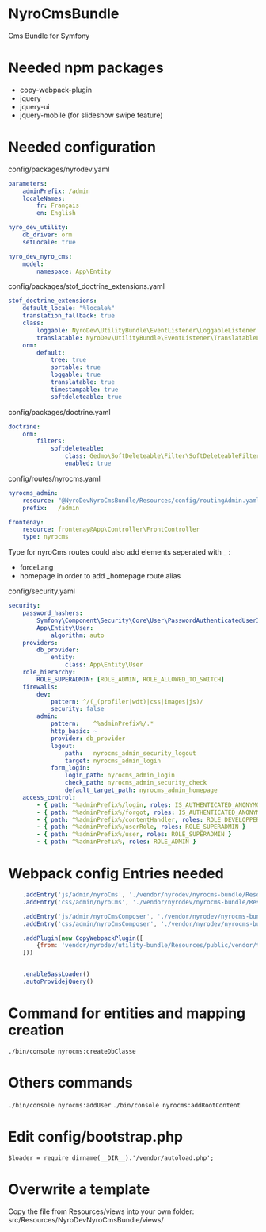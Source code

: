 # NyroCmsBundle
Cms Bundle for Symfony

# Needed npm packages
- copy-webpack-plugin
- jquery
- jquery-ui
- jquery-mobile (for slideshow swipe feature)

# Needed configuration
config/packages/nyrodev.yaml
```yaml
parameters:
    adminPrefix: /admin
    localeNames:
        fr: Français
        en: English

nyro_dev_utility:
    db_driver: orm
    setLocale: true

nyro_dev_nyro_cms:
    model:
        namespace: App\Entity
```

config/packages/stof_doctrine_extensions.yaml
```yaml
stof_doctrine_extensions:
    default_locale: "%locale%"
    translation_fallback: true
    class:
        loggable: NyroDev\UtilityBundle\EventListener\LoggableListener
        translatable: NyroDev\UtilityBundle\EventListener\TranslatableListener
    orm:
        default:
            tree: true
            sortable: true
            loggable: true
            translatable: true
            timestampable: true
            softdeleteable: true
```

config/packages/doctrine.yaml
```yaml
doctrine:
    orm:
        filters:
            softdeleteable:
                class: Gedmo\SoftDeleteable\Filter\SoftDeleteableFilter
                enabled: true
```

config/routes/nyrocms.yaml
```yaml
nyrocms_admin:
    resource: "@NyroDevNyroCmsBundle/Resources/config/routingAdmin.yaml"
    prefix:   /admin

frontenay:
    resource: frontenay@App\Controller\FrontController
    type: nyrocms
```

Type for nyroCms routes could also add elements seperated with _ : 
- forceLang
- homepage in order to add _homepage route alias

config/security.yaml
```yaml
security:
    password_hashers:
        Symfony\Component\Security\Core\User\PasswordAuthenticatedUserInterface: 'auto'
        App\Entity\User:
            algorithm: auto
    providers:
        db_provider:
            entity:
                class: App\Entity\User
    role_hierarchy:
        ROLE_SUPERADMIN: [ROLE_ADMIN, ROLE_ALLOWED_TO_SWITCH]
    firewalls:
        dev:
            pattern: ^/(_(profiler|wdt)|css|images|js)/
            security: false
        admin:
            pattern:    ^%adminPrefix%/.*
            http_basic: ~
            provider: db_provider
            logout:
                path:   nyrocms_admin_security_logout
                target: nyrocms_admin_login
            form_login:
                login_path: nyrocms_admin_login
                check_path: nyrocms_admin_security_check
                default_target_path: nyrocms_admin_homepage
    access_control:
        - { path: ^%adminPrefix%/login, roles: IS_AUTHENTICATED_ANONYMOUSLY }
        - { path: ^%adminPrefix%/forgot, roles: IS_AUTHENTICATED_ANONYMOUSLY }
        - { path: ^%adminPrefix%/contentHandler, roles: ROLE_DEVELOPPER }
        - { path: ^%adminPrefix%/userRole, roles: ROLE_SUPERADMIN }
        - { path: ^%adminPrefix%/user, roles: ROLE_SUPERADMIN }
        - { path: ^%adminPrefix%, roles: ROLE_ADMIN }
```


# Webpack config Entries needed
```js
    .addEntry('js/admin/nyroCms', './vendor/nyrodev/nyrocms-bundle/Resources/public/js/nyroCms.js')
    .addEntry('css/admin/nyroCms', './vendor/nyrodev/nyrocms-bundle/Resources/public/css/nyroCms.scss')

    .addEntry('js/admin/nyroCmsComposer', './vendor/nyrodev/nyrocms-bundle/Resources/public/js/nyroCmsComposer.js')
    .addEntry('css/admin/nyroCmsComposer', './vendor/nyrodev/nyrocms-bundle/Resources/public/css/nyroCmsComposer.scss')

    .addPlugin(new CopyWebpackPlugin([
        {from: 'vendor/nyrodev/utility-bundle/Resources/public/vendor/tinymce', to: '../tinymce'}
    ]))


    .enableSassLoader()
    .autoProvidejQuery()
```

# Command for entities and mapping creation
`./bin/console nyrocms:createDbClasse`

# Others commands
`./bin/console nyrocms:addUser`
`./bin/console nyrocms:addRootContent`

# Edit config/bootstrap.php
`$loader = require dirname(__DIR__).'/vendor/autoload.php';`

# Overwrite a template
Copy the file from Resources/views into your own folder: src/Resources/NyroDevNyroCmsBundle/views/
